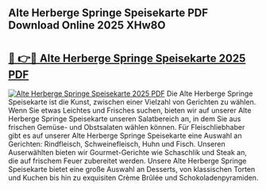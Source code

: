 ## Alte Herberge Springe Speisekarte PDF Download Online 2025 XHw8O

# <h2><a href="http://gcdad4.nevu.top/?p=Alte+Herberge+Springe+Speisekarte">🔗 👉🔴 Alte Herberge Springe Speisekarte 2025 PDF</a></h2>

[![Alte Herberge Springe Speisekarte 2025 PDF](https://i.imgur.com/dBaPXMq.png)](http://gcdad4.nevu.top/?p=Alte+Herberge+Springe+Speisekarte)
Die Alte Herberge Springe Speisekarte ist die Kunst, zwischen einer Vielzahl von Gerichten zu wählen. Wenn Sie etwas Leichtes und Frisches suchen, bieten wir auf unserer Alte Herberge Springe Speisekarte unseren Salatbereich an, in dem Sie aus frischen Gemüse- und Obstsalaten wählen können. Für Fleischliebhaber gibt es auf unserer Alte Herberge Springe Speisekarte eine Auswahl an Gerichten: Rindfleisch, Schweinefleisch, Huhn und Fisch. Unseren Auserwählten bieten wir Gourmet-Gerichte wie Schaschlik und Steak an, die auf frischem Feuer zubereitet werden. Unsere Alte Herberge Springe Speisekarte bietet eine große Auswahl an Desserts, von klassischen Torten und Kuchen bis hin zu exquisiten Crème Brûlée und Schokoladenpyramiden.
